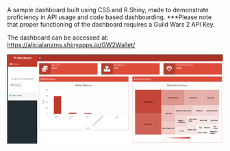 A sample dashboard built using CSS and R Shiny, made to demonstrate proficiency in API usage and code based dashboarding.
***Please note that proper functioning of the dashboard requires a Guild Wars 2 API Key.

The dashboard can be accessed at: https://alicialanzms.shinyapps.io/GW2Wallet/

![Example Image](https://github.com/alicialanzms/GW2Wealth/blob/main/Dashboard%20Function.png)

